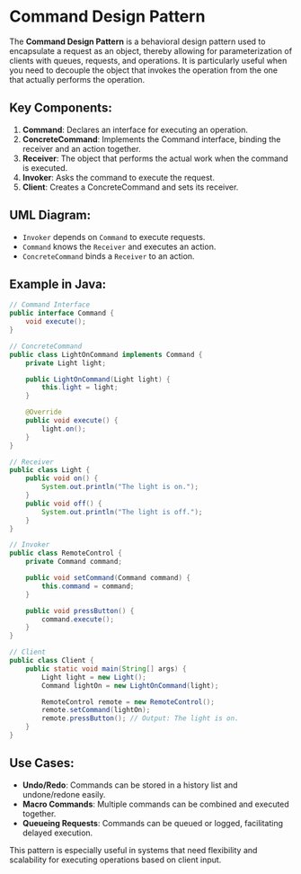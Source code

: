 
# Command Design Pattern

The **Command Design Pattern** is a behavioral design pattern used to encapsulate a request as an object, thereby allowing for parameterization of clients with queues, requests, and operations. It is particularly useful when you need to decouple the object that invokes the operation from the one that actually performs the operation.

## Key Components:
1. **Command**: Declares an interface for executing an operation.
2. **ConcreteCommand**: Implements the Command interface, binding the receiver and an action together.
3. **Receiver**: The object that performs the actual work when the command is executed.
4. **Invoker**: Asks the command to execute the request.
5. **Client**: Creates a ConcreteCommand and sets its receiver.

## UML Diagram:
- `Invoker` depends on `Command` to execute requests.
- `Command` knows the `Receiver` and executes an action.
- `ConcreteCommand` binds a `Receiver` to an action.

## Example in Java:
```java
// Command Interface
public interface Command {
    void execute();
}

// ConcreteCommand
public class LightOnCommand implements Command {
    private Light light;

    public LightOnCommand(Light light) {
        this.light = light;
    }

    @Override
    public void execute() {
        light.on();
    }
}

// Receiver
public class Light {
    public void on() {
        System.out.println("The light is on.");
    }
    public void off() {
        System.out.println("The light is off.");
    }
}

// Invoker
public class RemoteControl {
    private Command command;

    public void setCommand(Command command) {
        this.command = command;
    }

    public void pressButton() {
        command.execute();
    }
}

// Client
public class Client {
    public static void main(String[] args) {
        Light light = new Light();
        Command lightOn = new LightOnCommand(light);

        RemoteControl remote = new RemoteControl();
        remote.setCommand(lightOn);
        remote.pressButton(); // Output: The light is on.
    }
}
```

## Use Cases:
- **Undo/Redo**: Commands can be stored in a history list and undone/redone easily.
- **Macro Commands**: Multiple commands can be combined and executed together.
- **Queueing Requests**: Commands can be queued or logged, facilitating delayed execution.

This pattern is especially useful in systems that need flexibility and scalability for executing operations based on client input.
